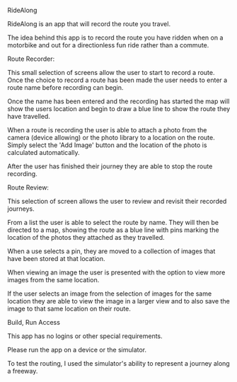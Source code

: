 RideAlong

RideAlong is an app that will record the route you travel.

The idea behind this app is to record the route you have ridden when on a motorbike and out for a directionless fun ride rather than a commute.




Route Recorder:

This small selection of screens allow the user to start to record a route. Once the choice to record a route has been made the user needs to enter a route name before recording can begin. 

Once the name has been entered and the recording has started the map will show the users location and begin to draw a blue line to show the route they have travelled. 

When a route is recording the user is able to attach a photo from the camera (device allowing) or the photo library to a location on the route. Simply select the 'Add Image' button and the location of the photo is calculated automatically.

After the user has finished their journey they are able to stop the route recording.





Route Review:

This selection of screen allows the user to review and revisit their recorded journeys.

From a list the user is able to select the route by name. They will then be directed to a map, showing the route as a blue line with pins marking the location of the photos they attached as they travelled.

When a use selects a pin, they are moved to a collection of images that have been stored at that location. 

When viewing an image the user is presented with the option to view more images from the same location.

If the user selects an image from the selection of images for the same location they are able to view the image in a larger view and to also save the image to that same location on their route.





Build, Run Access

This app has no logins or other special requirements. 

Please run the app on a device or the simulator.

To test the routing, I used the simulator's ability to represent a journey along a freeway.
